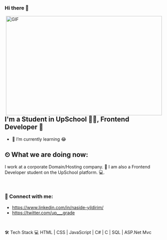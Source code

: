 ### Hi there 👋

<img align="right" alt="GIF" src="https://github.com/abhisheknaiidu/abhisheknaiidu/blob/master/code.gif?raw=true" width="500" height="320" />

## I'm a Student in UpSchool 👨‍🎓, Frontend Developer 🚀
- 🌱 I’m currently learning 😂



## ⏲ What we are doing now:
I work at a corporate Domain/Hosting company. 🚀
I am also a Frontend Developer student on the UpSchool platform. 💻.


<br />

### 📩 Connect with me:

* https://www.linkedin.com/in/naside-yildirim/
* https://twitter.com/up___grade

<br />

🛠 Tech Stack
💻 HTML | CSS | JavaScript | C# | C | SQL | ASP.Net Mvc
